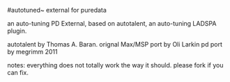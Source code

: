 #autotuned~ external for puredata

an auto-tuning PD External, based on autotalent, an auto-tuning LADSPA plugin.

autotalent by Thomas A. Baran.
orignal Max/MSP port by Oli Larkin
pd port by megrimm 2011

notes: everything does not totally work the way it should. please fork if you can fix.